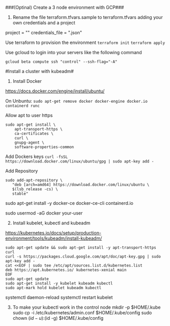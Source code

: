 ###(Optinal)  Create a 3 node environment with GCP###

1. Rename the file terraform.tfvars.sample to terraform.tfvars adding your own credentials and a project 

project = "<Project>"
credentials_file = "<credentials>.json"

Use terraform to provision the environment
`terraform init`
`terraform apply`

Use gcloud to login into your servers like the following command

`gcloud beta compute ssh "control" --ssh-flag="-A"`


#Install a cluster with kubeadm#

1. Install Docker

https://docs.docker.com/engine/install/ubuntu/


On Unbuntu:
`sudo apt-get remove docker docker-engine docker.io containerd runc`

Allow apt to user https
```
sudo apt-get install \
    apt-transport-https \
    ca-certificates \
    curl \
    gnupg-agent \
    software-properties-common
```

Add Dockers keys
`curl -fsSL https://download.docker.com/linux/ubuntu/gpg | sudo apt-key add -`

Add Repository

```
sudo add-apt-repository \
   "deb [arch=amd64] https://download.docker.com/linux/ubuntu \
   $(lsb_release -cs) \
   stable"
```

sudo apt-get install -y docker-ce docker-ce-cli containerd.io

sudo usermod -aG docker your-user


2. Install kubelet, kubectl and kubeadm

https://kubernetes.io/docs/setup/production-environment/tools/kubeadm/install-kubeadm/

```
sudo apt-get update && sudo apt-get install -y apt-transport-https curl
curl -s https://packages.cloud.google.com/apt/doc/apt-key.gpg | sudo apt-key add -
cat <<EOF | sudo tee /etc/apt/sources.list.d/kubernetes.list
deb https://apt.kubernetes.io/ kubernetes-xenial main
EOF
sudo apt-get update
sudo apt-get install -y kubelet kubeadm kubectl
sudo apt-mark hold kubelet kubeadm kubectl
```

systemctl daemon-reload
systemctl restart kubelet


3. To make your kubectl work in the control node
mkdir -p $HOME/.kube
sudo cp -i /etc/kubernetes/admin.conf $HOME/.kube/config
sudo chown $(id -u):$(id -g) $HOME/.kube/config


